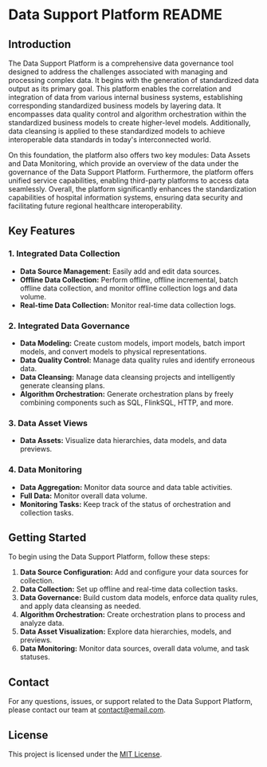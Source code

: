 # Data Support Platform README

## Introduction

The Data Support Platform is a comprehensive data governance tool designed to address the challenges associated with managing and processing complex data. It begins with the generation of standardized data output as its primary goal. This platform enables the correlation and integration of data from various internal business systems, establishing corresponding standardized business models by layering data. It encompasses data quality control and algorithm orchestration within the standardized business models to create higher-level models. Additionally, data cleansing is applied to these standardized models to achieve interoperable data standards in today's interconnected world. 

On this foundation, the platform also offers two key modules: Data Assets and Data Monitoring, which provide an overview of the data under the governance of the Data Support Platform. Furthermore, the platform offers unified service capabilities, enabling third-party platforms to access data seamlessly. Overall, the platform significantly enhances the standardization capabilities of hospital information systems, ensuring data security and facilitating future regional healthcare interoperability.

## Key Features

### 1. Integrated Data Collection

- **Data Source Management:** Easily add and edit data sources.
- **Offline Data Collection:** Perform offline, offline incremental, batch offline data collection, and monitor offline collection logs and data volume.
- **Real-time Data Collection:** Monitor real-time data collection logs.

### 2. Integrated Data Governance

- **Data Modeling:** Create custom models, import models, batch import models, and convert models to physical representations.
- **Data Quality Control:** Manage data quality rules and identify erroneous data.
- **Data Cleansing:** Manage data cleansing projects and intelligently generate cleansing plans.
- **Algorithm Orchestration:** Generate orchestration plans by freely combining components such as SQL, FlinkSQL, HTTP, and more.

### 3. Data Asset Views

- **Data Assets:** Visualize data hierarchies, data models, and data previews.

### 4. Data Monitoring

- **Data Aggregation:** Monitor data source and data table activities.
- **Full Data:** Monitor overall data volume.
- **Monitoring Tasks:** Keep track of the status of orchestration and collection tasks.

## Getting Started

To begin using the Data Support Platform, follow these steps:

1. **Data Source Configuration:** Add and configure your data sources for collection.
2. **Data Collection:** Set up offline and real-time data collection tasks.
3. **Data Governance:** Build custom data models, enforce data quality rules, and apply data cleansing as needed.
4. **Algorithm Orchestration:** Create orchestration plans to process and analyze data.
5. **Data Asset Visualization:** Explore data hierarchies, models, and previews.
6. **Data Monitoring:** Monitor data sources, overall data volume, and task statuses.

## Contact

For any questions, issues, or support related to the Data Support Platform, please contact our team at [contact@email.com](mailto:contact@email.com).

## License

This project is licensed under the [MIT License](LICENSE.md).
